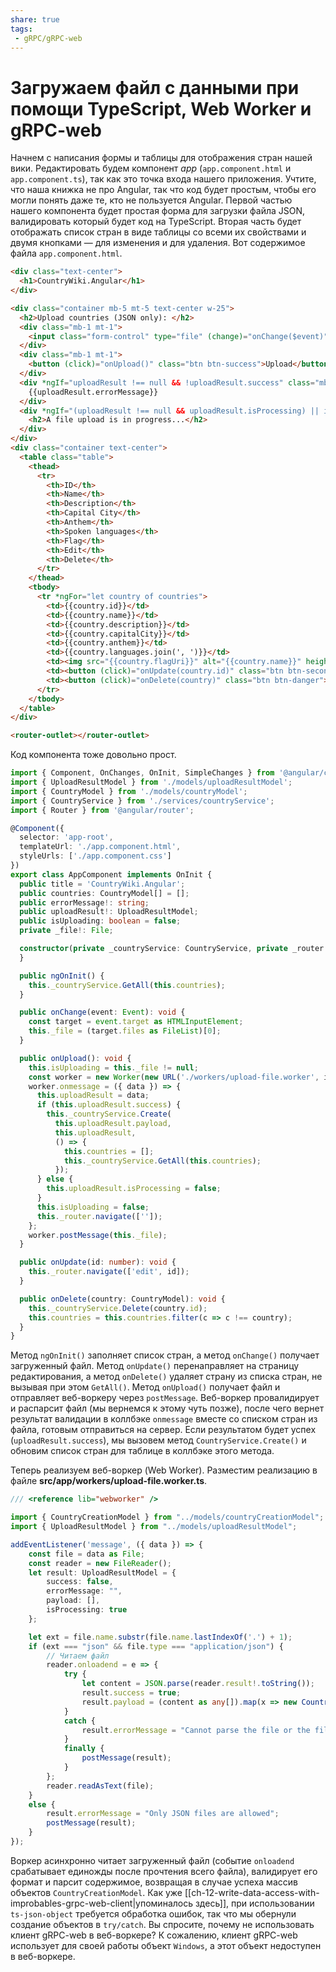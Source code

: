 ```yaml
---
share: true
tags:
 - gRPC/gRPC-web
---
```

# Загружаем файл с данными при помощи TypeScript, Web Worker и gRPC-web
Начнем с написания формы и таблицы для отображения стран нашей вики. Редактировать будем компонент *app* (`app.component.html` и `app.component.ts`), так как это точка входа нашего приложения. Учтите, что наша книжка не про Angular, так что код будет простым, чтобы его могли понять даже те, кто не пользуется Angular.
Первой частью нашего компонента будет простая форма для загрузки файла JSON, валидировать который будет код на TypeScript. Вторая часть будет отображать список стран в виде таблицы со всеми их свойствами и двумя кнопками — для изменения и для удаления.
Вот содержимое файла `app.component.html`.
```html
<div class="text-center">
  <h1>CountryWiki.Angular</h1>
</div>  

<div class="container mb-5 mt-5 text-center w-25">
  <h2>Upload countries (JSON only): </h2>
  <div class="mb-1 mt-1">
    <input class="form-control" type="file" (change)="onChange($event)" />
  </div>
  <div class="mb-1 mt-1">
    <button (click)="onUpload()" class="btn btn-success">Upload</button>
  </div>
  <div *ngIf="uploadResult !== null && !uploadResult.success" class="mb-2 mt-2 text-danger">
    {{uploadResult.errorMessage}}
  </div>
  <div *ngIf="(uploadResult !== null && uploadResult.isProcessing) || isUploading" class="mb-2 mt-2 text-center text-danger">
    <h2>A file upload is in progress...</h2>
  </div>
</div>
<div class="container text-center">
  <table class="table">
    <thead>
      <tr>
        <th>ID</th>
        <th>Name</th>
        <th>Description</th>
        <th>Capital City</th>
        <th>Anthem</th>
        <th>Spoken languages</th>
        <th>Flag</th>
        <th>Edit</th>
        <th>Delete</th>
      </tr>
    </thead>
    <tbody>
      <tr *ngFor="let country of countries">
        <td>{{country.id}}</td>
        <td>{{country.name}}</td>
        <td>{{country.description}}</td>
        <td>{{country.capitalCity}}</td>
        <td>{{country.anthem}}</td>
        <td>{{country.languages.join(', ')}}</td>
        <td><img src="{{country.flagUri}}" alt="{{country.name}}" height="25" width="25" /></td>
        <td><button (click)="onUpdate(country.id)" class="btn btn-secondary">Update</button></td>
        <td><button (click)="onDelete(country)" class="btn btn-danger">Delete</button></td>
      </tr>
    </tbody>
  </table>
</div>  

<router-outlet></router-outlet>
```
Код компонента тоже довольно прост.
```ts
import { Component, OnChanges, OnInit, SimpleChanges } from '@angular/core';
import { UploadResultModel } from './models/uploadResultModel';
import { CountryModel } from './models/countryModel';
import { CountryService } from './services/countryService';
import { Router } from '@angular/router';  

@Component({
  selector: 'app-root',
  templateUrl: './app.component.html',
  styleUrls: ['./app.component.css']
})
export class AppComponent implements OnInit {
  public title = 'CountryWiki.Angular';
  public countries: CountryModel[] = [];
  public errorMessage!: string;
  public uploadResult!: UploadResultModel;
  public isUploading: boolean = false;
  private _file!: File;  

  constructor(private _countryService: CountryService, private _router: Router) {
  }

  public ngOnInit() {
    this._countryService.GetAll(this.countries);
  }  

  public onChange(event: Event): void {
    const target = event.target as HTMLInputElement;
    this._file = (target.files as FileList)[0];
  }  

  public onUpload(): void {
    this.isUploading = this._file != null;
    const worker = new Worker(new URL('./workers/upload-file.worker', import.meta.url));
    worker.onmessage = ({ data }) => {
      this.uploadResult = data;
      if (this.uploadResult.success) {
        this._countryService.Create(
          this.uploadResult.payload,
          this.uploadResult,
          () => {
            this.countries = [];
            this._countryService.GetAll(this.countries);
          });
      } else {
        this.uploadResult.isProcessing = false;
      }
      this.isUploading = false;
      this._router.navigate(['']);
    };
    worker.postMessage(this._file);
  }  

  public onUpdate(id: number): void {
    this._router.navigate(['edit', id]);
  }  

  public onDelete(country: CountryModel): void {
    this._countryService.Delete(country.id);
    this.countries = this.countries.filter(c => c !== country);
  }
}
```
Метод `ngOnInit()`  заполняет список стран, а метод `onChange()` получает загруженный файл. Метод `onUpdate()` перенаправляет на страницу редактирования, а метод `onDelete()` удаляет страну из списка стран, не вызывая при этом `GetAll()`. Метод `onUpload()` получает файл и отправляет веб-воркеру через `postMessage`. Веб-воркер провалидирует и распарсит файл (мы вернемся к этому чуть позже), после чего вернет результат валидации в коллбэке `onmessage` вместе со списком стран из файла, готовым отправиться на сервер. Если результатом будет успех (`uploadResult.success`), мы вызовем метод `CountryService.Create()` и обновим список стран для таблице в коллбэке этого метода.

Теперь реализуем веб-воркер (Web Worker). Разместим реализацию в файле **src/app/workers/upload-file.worker.ts**.
```ts
/// <reference lib="webworker" />  

import { CountryCreationModel } from "../models/countryCreationModel";
import { UploadResultModel } from "../models/uploadResultModel";  

addEventListener('message', ({ data }) => {
    const file = data as File;
    const reader = new FileReader();
    let result: UploadResultModel = {
        success: false,
        errorMessage: "",
        payload: [],
        isProcessing: true
    };  

    let ext = file.name.substr(file.name.lastIndexOf('.') + 1);
    if (ext === "json" && file.type === "application/json") {
        // Читаем файл
        reader.onloadend = e => {
            try {
                let content = JSON.parse(reader.result!.toString());
                result.success = true;
                result.payload = (content as any[]).map(x => new CountryCreationModel(x));
            }
            catch {
                result.errorMessage = "Cannot parse the file or the file is empty";
            }
            finally {
                postMessage(result);
            }
        };
        reader.readAsText(file);
    }
    else {
        result.errorMessage = "Only JSON files are allowed";
        postMessage(result);
    }
});
```
Воркер асинхронно читает загруженный файл (событие `onloadend` срабатывает единожды после прочтения всего файла), валидирует его формат и парсит содержимое, возвращая в случае успеха массив объектов `CountryCreationModel`. Как уже [[ch-12-write-data-access-with-improbables-grpc-web-client|упоминалось здесь]], при использовании `ts-json-object` требуется обработка ошибок, так что мы обернули создание объектов в `try/catch`. Вы спросите, почему не использовать клиент gRPC-web в веб-воркере? К сожалению, клиент gRPC-web использует для своей работы объект `Windows`, а этот объект недоступен в веб-воркере.